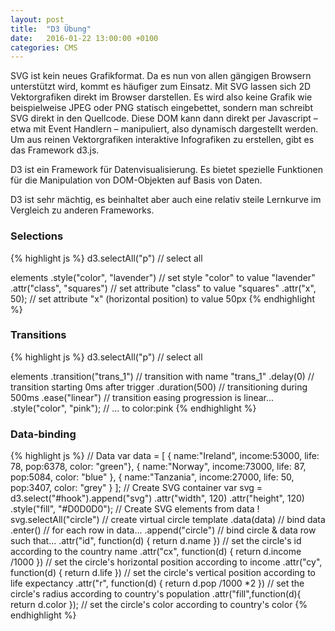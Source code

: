 ```yaml
---
layout: post
title:  "D3 Übung"
date:   2016-01-22 13:00:00 +0100
categories: CMS
---
```

SVG ist kein neues Grafikformat. Da es nun von allen gängigen Browsern unterstützt wird, kommt es häufiger zum Einsatz. Mit SVG lassen sich 2D Vektorgrafiken direkt im Browser darstellen. Es wird also keine Grafik wie beispielweise JPEG oder PNG statisch eingebettet, sondern man schreibt SVG direkt in den Quellcode. Diese DOM kann dann direkt per Javascript – etwa mit Event Handlern – manipuliert, also dynamisch dargestellt werden.
Um aus reinen Vektorgrafiken interaktive Infografiken zu erstellen, gibt es das Framework d3.js.

D3 ist ein Framework für Datenvisualisierung. Es bietet spezielle Funktionen für die Manipulation von DOM-Objekten auf Basis von Daten. 

D3 ist sehr mächtig, es beinhaltet aber auch eine relativ steile Lernkurve im Vergleich zu anderen Frameworks.

### Selections
{% highlight js %}
 d3.selectAll("p")                 // select all <p> elements
   .style("color", "lavender")     // set style "color" to value "lavender"
   .attr("class", "squares")       // set attribute "class" to value "squares"
   .attr("x", 50);                 // set attribute "x" (horizontal position) to value 50px
{% endhighlight %}

### Transitions
{% highlight js %}
 d3.selectAll("p")             // select all <p> elements
   .transition("trans_1")      // transition with name "trans_1"
     .delay(0)                 // transition starting 0ms after trigger
     .duration(500)            // transitioning during 500ms
     .ease("linear")           // transition easing progression is linear...
   .style("color", "pink");    // ... to color:pink
{% endhighlight %}

### Data-binding
{% highlight js %}
// Data
  var data = [
     { name:"Ireland",  income:53000, life: 78, pop:6378, color: "green"},
     { name:"Norway",   income:73000, life: 87, pop:5084, color: "blue" },
     { name:"Tanzania", income:27000, life: 50, pop:3407, color: "grey" }
  ];
// Create SVG container
  var svg = d3.select("#hook").append("svg")
        .attr("width", 120)
        .attr("height", 120)
        .style("fill", "#D0D0D0");
// Create SVG elements from data !
    svg.selectAll("circle")                  // create virtual circle template
      .data(data)                            // bind data
    .enter()                                 // for each row in data...
      .append("circle")                      // bind circle & data row such that... 
        .attr("id", function(d) { return d.name })           // set the circle's id according to the country name
        .attr("cx", function(d) { return d.income /1000  })  // set the circle's horizontal position according to income 
        .attr("cy", function(d) { return d.life })           // set the circle's vertical position according to life expectancy 
        .attr("r",  function(d) { return d.pop /1000 *2 })   // set the circle's radius according to country's population 
        .attr("fill",function(d){ return d.color });         // set the circle's color according to country's color
{% endhighlight %}